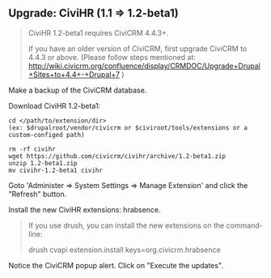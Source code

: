 ## Upgrade: CiviHR (1.1 => 1.2-beta1)

> CiviHR 1.2-beta1 requires CiviCRM 4.4.3+.
>
> If you have an older version of CiviCRM, first upgrade CiviCRM to 4.4.3 or above.
> (Please follow steps mentioned at:
> http://wiki.civicrm.org/confluence/display/CRMDOC/Upgrade+Drupal+Sites+to+4.4+-+Drupal+7 )

Make a backup of the CiviCRM database.

Download CiviHR 1.2-beta1:

```
cd </path/to/extension/dir>
(ex: $drupalroot/vendor/civicrm or $civiroot/tools/extensions or a custom-configed path)

rm -rf civihr
wget https://github.com/civicrm/civihr/archive/1.2-beta1.zip
unzip 1.2-beta1.zip
mv civihr-1.2-beta1 civihr
```
Goto 'Administer => System Settings => Manage Extension' and click the "Refresh" button.

Install the new CiviHR extensions: hrabsence.

> If you use drush, you can install the new extensions on the command-line:
>
> drush cvapi extension.install keys=org.civicrm.hrabsence

Notice the CiviCRM popup alert. Click on "Execute the updates".